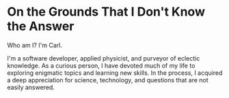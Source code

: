 # On the Grounds That I Don't Know the Answer

Who am I? I'm Carl.

I'm a software developer, applied physicist, and purveyor of eclectic knowledge.
As a curious person, I have devoted much of my life to exploring enigmatic
    topics and learning new skills.
In the process, I acquired a deep appreciation for science, technology,
    and questions that are not easily answered.
